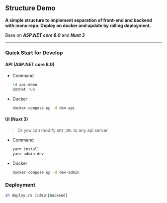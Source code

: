## Structure Demo

**A simple structure to implement separation of front-end and backend with mono repo. Deploy on docker and update by rolling deployment.**

Base on ***ASP.NET core 8.0*** and ***Nuxt 3***

* * *

### Quick Start for Develop

#### API (ASP.NET core 8.0)

- Command

  ```sh
  cd api-demo
  dotnet run
  ```

- Docker

  ```sh
  docker-compose up -d dev-api
  ```

#### UI (Nuxt 3)

> Or you can modify `API_URL` to any api server

- Command

  ```sh
  yarn install
  yarn admin dev
  ```

- Docker

  ```sh
  docker-compose up -d dev-admin
  ```


### Deployment

```sh
sh deploy.sh [admin|backend]
```

